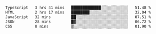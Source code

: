 <!--START_SECTION:waka-->

```txt
TypeScript   3 hrs 41 mins   █████████████░░░░░░░░░░░░   51.48 %
HTML         2 hrs 17 mins   ████████░░░░░░░░░░░░░░░░░   32.04 %
JavaScript   32 mins         ██░░░░░░░░░░░░░░░░░░░░░░░   07.51 %
JSON         28 mins         █▓░░░░░░░░░░░░░░░░░░░░░░░   06.72 %
CSS          8 mins          ▒░░░░░░░░░░░░░░░░░░░░░░░░   01.90 %
```

<!--END_SECTION:waka-->
